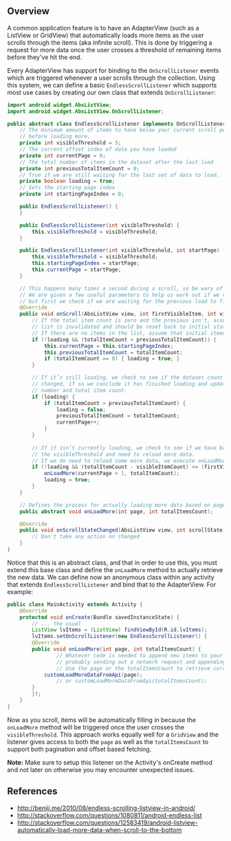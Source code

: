 ## Overview

A common application feature is to have an AdapterView (such as a ListView or GridView) that automatically loads more items as the user scrolls through the items (aka infinite scroll). This is done by triggering a request for more data once the user crosses a threshold of remaining items before they've hit the end. 

Every AdapterView has support for binding to the `OnScrollListener` events which are triggered whenever a user scrolls through the collection. Using this system, we can define a basic `EndlessScrollListener` which supports most use cases by creating our own class that extends `OnScrollListener`:

```java
import android.widget.AbsListView;
import android.widget.AbsListView.OnScrollListener;

public abstract class EndlessScrollListener implements OnScrollListener {
	// The minimum amount of items to have below your current scroll position
	// before loading more.
	private int visibleThreshold = 5;
	// The current offset index of data you have loaded
	private int currentPage = 0;
	// The total number of items in the dataset after the last load
	private int previousTotalItemCount = 0;
	// True if we are still waiting for the last set of data to load.
	private boolean loading = true;
	// Sets the starting page index
	private int startingPageIndex = 0;

	public EndlessScrollListener() {
	}

	public EndlessScrollListener(int visibleThreshold) {
		this.visibleThreshold = visibleThreshold;
	}

	public EndlessScrollListener(int visibleThreshold, int startPage) {
		this.visibleThreshold = visibleThreshold;
		this.startingPageIndex = startPage;
		this.currentPage = startPage;
	}

	// This happens many times a second during a scroll, so be wary of the code you place here.
	// We are given a few useful parameters to help us work out if we need to load some more data,
	// but first we check if we are waiting for the previous load to finish.
	@Override
	public void onScroll(AbsListView view, int firstVisibleItem, int visibleItemCount, int totalItemCount) {
		// If the total item count is zero and the previous isn't, assume the
		// list is invalidated and should be reset back to initial state
		// If there are no items in the list, assume that initial items are loading
		if (!loading && (totalItemCount < previousTotalItemCount)) {
			this.currentPage = this.startingPageIndex;
			this.previousTotalItemCount = totalItemCount;
			if (totalItemCount == 0) { loading = true; } 
		}

		// If it’s still loading, we check to see if the dataset count has
		// changed, if so we conclude it has finished loading and update the current page
		// number and total item count.
		if (loading) {
			if (totalItemCount > previousTotalItemCount) {
				loading = false;
				previousTotalItemCount = totalItemCount;
				currentPage++;
			}
		}
		
		// If it isn’t currently loading, we check to see if we have breached
		// the visibleThreshold and need to reload more data.
		// If we do need to reload some more data, we execute onLoadMore to fetch the data.
		if (!loading && (totalItemCount - visibleItemCount) <= (firstVisibleItem + visibleThreshold)) {
			onLoadMore(currentPage + 1, totalItemCount);
			loading = true;
		}
	}

	// Defines the process for actually loading more data based on page
	public abstract void onLoadMore(int page, int totalItemsCount);

	@Override
	public void onScrollStateChanged(AbsListView view, int scrollState) {
		// Don't take any action on changed
	}
}
```

Notice that this is an abstract class, and that in order to use this, you must extend this base class and define the `onLoadMore` method to actually retrieve the new data. We can define now an anonymous class within any activity that extends `EndlessScrollListener` and bind that to the AdapterView. For example:

```java
public class MainActivity extends Activity {
    @Override
    protected void onCreate(Bundle savedInstanceState) {
        // ... the usual 
        ListView lvItems = (ListView) findViewById(R.id.lvItems);
        lvItems.setOnScrollListener(new EndlessScrollListener() {
	    @Override
	    public void onLoadMore(int page, int totalItemsCount) {
                // Whatever code is needed to append new items to your AdapterView
                // probably sending out a network request and appending items to your adapter. 
                // Use the page or the totalItemsCount to retrieve correct data.
	        customLoadMoreDataFromApi(page); 
                // or customLoadMoreDataFromApi(totalItemsCount); 
	    }
        });
    }
}
```

Now as you scroll, items will be automatically filling in because the `onLoadMore` method will be triggered once the user crosses the `visibleThreshold`. This approach works equally well for a `GridView` and the listener gives access to both the `page` as well as the `totalItemsCount` to support both pagination and offset based fetching.

**Note:** Make sure to setup this listener on the Activity's onCreate method and not later on otherwise you may encounter unexpected issues.

## References

* <http://benjii.me/2010/08/endless-scrolling-listview-in-android/>
* <http://stackoverflow.com/questions/1080811/android-endless-list>
* <http://stackoverflow.com/questions/12583419/android-listview-automatically-load-more-data-when-scroll-to-the-bottom>